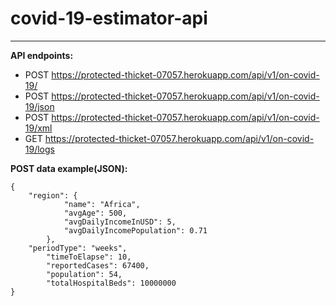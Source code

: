 # covid-19-estimator-api
---

**API endpoints:**
* POST  https://protected-thicket-07057.herokuapp.com/api/v1/on-covid-19/
* POST  https://protected-thicket-07057.herokuapp.com/api/v1/on-covid-19/json
* POST  https://protected-thicket-07057.herokuapp.com/api/v1/on-covid-19/xml
* GET https://protected-thicket-07057.herokuapp.com/api/v1/on-covid-19/logs



**POST data example(JSON):**
```
{
	"region": {
            "name": "Africa",
            "avgAge": 500,
            "avgDailyIncomeInUSD": 5,
            "avgDailyIncomePopulation": 0.71
        },
	"periodType": "weeks",
        "timeToElapse": 10,
        "reportedCases": 67400,
        "population": 54,
        "totalHospitalBeds": 10000000
}
```
